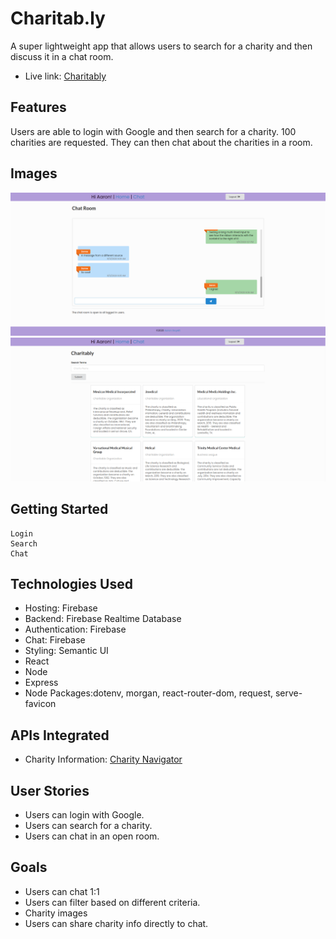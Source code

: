# Charitab.ly
A super lightweight app that allows users to search for a charity and then discuss it in a chat room.
* Live link: [Charitably](https://charitably-e3477.web.app/)

## Features
Users are able to login with Google and then search for a charity. 100 charities are requested. They can then chat about the charities in a room.

## Images
![Chat](./public/img/Chat.png)
![Charity](./public/img/Charity.png)

## Getting Started
```
Login
Search
Chat
```

## Technologies Used
* Hosting: Firebase
* Backend: Firebase Realtime Database
* Authentication: Firebase
* Chat: Firebase
* Styling: Semantic UI
* React
* Node
* Express
* Node Packages:dotenv, morgan, react-router-dom, request, serve-favicon

## APIs Integrated
* Charity Information: [Charity Navigator](https://www.charitynavigator.org/index.cfm?bay=content.view&cpid=1397)

## User Stories
* Users can login with Google.
* Users can search for a charity.
* Users can chat in an open room.

## Goals
* Users can chat 1:1
* Users can filter based on different criteria.
* Charity images
* Users can share charity info directly to chat.